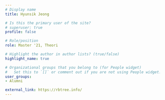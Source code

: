 ```yaml
---
# Display name
title: Hyunsik Jeong

# Is this the primary user of the site?
# superuser: true
profile: false

# Role/position
role: Master '21, Theori

# Highlight the author in author lists? (true/false)
highlight_name: true

# Organizational groups that you belong to (for People widget)
#   Set this to `[]` or comment out if you are not using People widget.
user_groups:
- Alumni 

external_link: https://rbtree.info/
---
```


